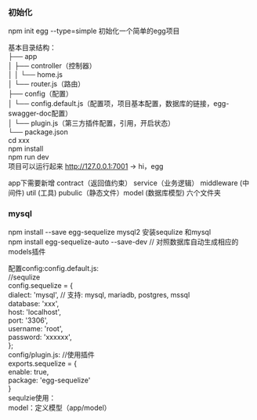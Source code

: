 ### 初始化
  npm init egg --type=simple  初始化一个简单的egg项目  

  基本目录结构：  
    ├── app  
    │ ├── controller（控制器）  
    │ │ └── home.js  
    │ └── router.js（路由）  
    ├── config（配置）  
    │ └── config.default.js（配置项，项目基本配置，数据库的链接，egg-swagger-doc配置）  
    │ └── plugin.js（第三方插件配置，引用，开启状态）  
    └── package.json  
  cd xxx  
  npm install  
  npm run dev   
  项目可以运行起来 http://127.0.0.1:7001  -> hi，egg  

  app下需要新增 contract（返回值约束） service（业务逻辑）  middleware (中间件) util (工具) pubulic（静态文件）model (数据库模型) 六个文件夹  

### mysql
  npm install --save egg-sequelize  mysql2  安装sequlize 和mysql  
  npm install egg-sequelize-auto --save-dev // 对照数据库自动生成相应的models插件  


  配置config:config.default.js:  
    //sequlize  
     config.sequelize = {  
        dialect: 'mysql', // 支持: mysql, mariadb, postgres, mssql  
        database: 'xxx',  
         host: 'localhost',  
         port: '3306',  
         username: 'root',  
          password: 'xxxxxx',  
       };  
  config/plugin.js:  //使用插件  
    exports.sequelize = {  
      enable: true,  
      package: 'egg-sequelize'  
    }  
  sequlzie使用：  
    model：定义模型（app/model）  

